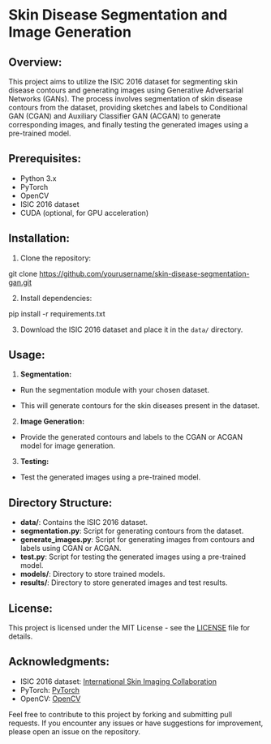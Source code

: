 # Skin Disease Segmentation and Image Generation

## Overview:

This project aims to utilize the ISIC 2016 dataset for segmenting skin disease contours and generating images using Generative Adversarial Networks (GANs). The process involves segmentation of skin disease contours from the dataset, providing sketches and labels to Conditional GAN (CGAN) and Auxiliary Classifier GAN (ACGAN) to generate corresponding images, and finally testing the generated images using a pre-trained model.

## Prerequisites:

- Python 3.x
- PyTorch
- OpenCV
- ISIC 2016 dataset
- CUDA (optional, for GPU acceleration)

## Installation:

1. Clone the repository:

git clone https://github.com/yourusername/skin-disease-segmentation-gan.git


2. Install dependencies:

pip install -r requirements.txt


3. Download the ISIC 2016 dataset and place it in the `data/` directory.

## Usage:

1. **Segmentation:**

- Run the segmentation module with your chosen dataset.

- This will generate contours for the skin diseases present in the dataset.

2. **Image Generation:**

- Provide the generated contours and labels to the CGAN or ACGAN model for image generation.

3. **Testing:**

- Test the generated images using a pre-trained model.

## Directory Structure:

- **data/**: Contains the ISIC 2016 dataset.
- **segmentation.py**: Script for generating contours from the dataset.
- **generate_images.py**: Script for generating images from contours and labels using CGAN or ACGAN.
- **test.py**: Script for testing the generated images using a pre-trained model.
- **models/**: Directory to store trained models.
- **results/**: Directory to store generated images and test results.

## License:

This project is licensed under the MIT License - see the [LICENSE](LICENSE) file for details.

## Acknowledgments:

- ISIC 2016 dataset: [International Skin Imaging Collaboration](https://www.isic-archive.com/#!/topWithHeader/wideContentTop/main)
- PyTorch: [PyTorch](https://pytorch.org/)
- OpenCV: [OpenCV](https://opencv.org/)

Feel free to contribute to this project by forking and submitting pull requests. If you encounter any issues or have suggestions for improvement, please open an issue on the repository.
